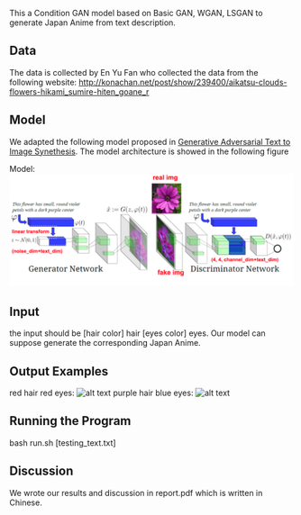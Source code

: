 This a Condition GAN model based on Basic GAN, WGAN, LSGAN to generate Japan Anime from text description.

## Data ##
The data is collected by En Yu Fan who collected the data from the following website:
http://konachan.net/post/show/239400/aikatsu-clouds-flowers-hikami_sumire-hiten_goane_r

## Model ##
We adapted the following model proposed in [Generative Adversarial Text to Image Synethesis](https://arxiv.org/pdf/1605.05396.pdf). The model architecture is showed in the following figure

Model:
![alt text](model.png)

## Input ##
the input should be [hair color] hair [eyes color] eyes. Our model can suppose generate the corresponding Japan Anime.

## Output Examples ##
red hair red eyes:
![alt text](rhre.png=50x50)
purple hair blue eyes:
![alt text](phbe.png=50x50)

## Running the Program ##
bash run.sh [testing_text.txt]

## Discussion ##
We wrote our results and discussion in report.pdf which is written in Chinese.


